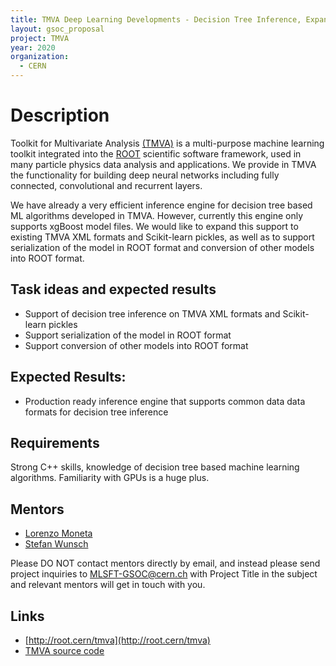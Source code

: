```yaml
---
title: TMVA Deep Learning Developments - Decision Tree Inference, Expansion of Supported Format
layout: gsoc_proposal
project: TMVA
year: 2020
organization:
  - CERN
---
```


# Description

Toolkit for Multivariate Analysis [(TMVA)](http://root.cern/tmva) is a multi-purpose machine learning toolkit integrated into the [ROOT](http://root.cern) scientific software framework, used in many particle physics data analysis and applications. We provide in TMVA the functionality for building deep neural networks including fully connected, convolutional and recurrent layers.

We have already a very efficient inference engine for decision tree based ML algorithms developed in TMVA. However, currently this engine only supports xgBoost model files. We would like to expand this support to existing TMVA XML formats and Scikit-learn pickles, as well as to support serialization of the model in ROOT format and conversion of other models into ROOT format.




## Task ideas and expected results
 * Support of decision tree inference on TMVA XML formats and Scikit-learn pickles
 * Support serialization of the model in ROOT format
 * Support conversion of other models into ROOT format

## Expected Results:
 * Production ready inference engine that supports common data data formats for decision tree inference

## Requirements
Strong C++ skills, knowledge of decision tree based machine learning algorithms. Familiarity with GPUs is a huge plus.

## Mentors
  * [Lorenzo Moneta](mailto:Lorenzo.Moneta@cern.ch)
  * [Stefan Wunsch](mailto:stefan.wunsch@cern.ch)

Please DO NOT contact mentors directly by email, and instead please send project inquiries to MLSFT-GSOC@cern.ch with Project Title in the subject and relevant mentors will get in touch with you.

## Links
  * [http://root.cern/tmva](http://root.cern/tmva)
  * [TMVA source code](https://github.com/root-project/root/tree/master/tmva)

